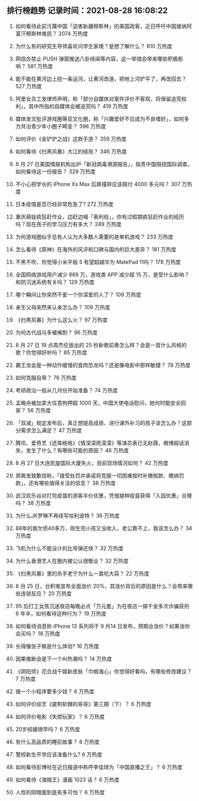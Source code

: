 
## 排行榜趋势 记录时间：2021-08-28 16:08:22
  
  1. 如何看待此前污蔑中国「迫害新疆穆斯林」的美国政客，近日呼吁中国接纳阿富汗穆斯林难民？ 2074 万热度
    
  2. 为什么有的研究生导师喜欢问学生家境？是想了解什么？ 810 万热度
    
  3. 网信办禁止 PUSH 弹窗推送八卦绯闻等内容，这一举措会带来哪些积极影响？ 581 万热度
    
  4. 能不能在黄河边上挖一条运河，让黄河改道，把地上河铲平了，再改回去？ 527 万热度
    
  5. 阿里女员工发律师声明，称「部分自媒体对案件评价不客观，将保留追究权利」，其中所指的自媒体会被追究吗？ 419 万热度
    
  6. 媒体发文批评游戏圈等亚文化圈，称「兴趣爱好不应成为不良嗜好」，如何多方共治青少年小圈子畸变？ 396 万热度
    
  7. 如何评价《金铲铲之战》这款手游？ 359 万热度
    
  8. 如何看待《扫黑风暴》大江的结局？ 346 万热度
    
  9. 8 月 27 日美国情报机构出炉「新冠病毒溯源报告」，指责中国阻挠国际调查，如何看待这一份报告？ 329 万热度
    
  10. 不小心把学长的 iPhone Xs Max 后屏撞碎应该赔付 4000 多元吗？ 307 万热度
    
  11. 日本疫情是否已经非常危急了? 272 万热度
    
  12. 重庆萌娃疯狂赶作业，边赶边喊「奥利给」，你有过假期疯狂赶作业的经历吗？现在孩子的学习压力有多大？ 249 万热度
    
  13. 为何游戏圈似乎总有人认为大多数人需要的是单机游戏？ 233 万热度
    
  14. 怎么看待《原神》在海外的风评和口碑与国内的巨大差异？ 181 万热度
    
  15. 不黑不吹，你觉得小米平板 5 有望超越华为 MatePad 11吗？ 178 万热度
    
  16. 全国网络游戏用户减少 869 万，游戏类 APP 减少超 15 万，是受什么影响？和防沉迷系统有关吗？ 129 万热度
    
  17. 哪个瞬间让你突然不爱一个你深爱的人了？ 109 万热度
    
  18. 亲生父母突然来认亲怎么办？ 109 万热度
    
  19. 《扫黑风暴》为什么这么火？ 97 万热度
    
  20. 为何古代战马多被阉割？ 96 万热度
    
  21. 8 月 27 日 19 点周杰伦放出的 25 秒新歌前奏怎么样？会是一首什么风格的歌？你觉得好听吗？ 85 万热度
    
  22. 霸王龙会是一种动作缓慢的食肉恐龙吗？还是像电影中那样敏捷？ 78 万热度
    
  23. 如何克服自卑？ 76 万热度
    
  24. 考研政治一般从几月份开始准备？ 74 万热度
    
  25. 孟晚舟被加拿大任意拘押超 1000 天，中国大使电话慰问，她何时能安全回家？ 56 万热度
    
  26. 「双减」规定发布后，真正想提高成绩、进行课外补习的孩子该怎么办？这部分需求怎么满足？ 47 万热度
    
  27. 腾讯、爱奇艺《还珠格格》《情深深雨濛濛》等演员表已无赵薇，微博超话消失，发生了什么？有哪些可能的原因？ 46 万热度
    
  28. 8 月 27 日大连凯旋国际大厦失火，目前现场情况如何？ 42 万热度
    
  29. 郑爽发致歉信称，「接受处罚并承诺将克服一切困难按时补缴税款、缴纳罚款」，还有哪些值得关注的信息？ 38 万热度
    
  30. 武汉欢乐谷对打完疫苗的游客半价优惠，凭借接种疫苗获得「入园优惠」合理吗？ 38 万热度
    
  31. 为什么JK罗琳不再续写哈利波特？ 36 万热度
    
  32. 88年的我欠债40多万，刚生完小孩又没收入，老公靠不上，我该怎么办？ 34 万热度
    
  33. 飞机为什么不能设计的比导弹还快？ 32 万热度
    
  34. 为什么香港艺人在圈内被公认很敬业？ 32 万热度
    
  35. 《扫黑风暴》里的杀手老宁为什么一直吃大蒜？ 22 万热度
    
  36. 8 月 25 日，台积电宣布全面涨价 20%，其涨价背后的原因是什么？会带来哪些连锁反应？ 20 万热度
    
  37. 95 后打工女孩沉迷夜店每晚必点「万元套」为在夜店一掷千金多次诈骗获刑 6 年半，如何看待这种行为？ 19 万热度
    
  38. 如何看待消息称 iPhone 13 系列将于 9 月14 日发布，预期会涨价？如果涨你会买吗？ 18 万热度
    
  39. 长得像张子枫是什么体验? 16 万热度
    
  40. 因果推断会是下一个AI热潮吗？ 14 万热度
    
  41. 《阴阳师》花合战千姬新皮肤「巾帼海心」你觉得好看吗，有哪些修改建议？ 7 万热度
    
  42. 做一个小程序要多少钱？ 6 万热度
    
  43. 如何评价综艺《披荆斩棘的哥哥》第三期（下）？ 6 万热度
    
  44. 如何评价电影《失控玩家》？ 6 万热度
    
  45. 20岁结婚很早吗？ 6 万热度
    
  46. 有什么高品质的睡前故事？ 6 万热度
    
  47. 警校新生开学应该准备什么? 6 万热度
    
  48. 如何看待彭博社在近日报道中称呼李佳琦为「中国直播之王」？ 6 万热度
    
  49. 如何看待《海贼王》漫画 1023 话？ 6 万热度
    
  50. 人性的阴暗面到底有多可怕？ 6 万热度
    
